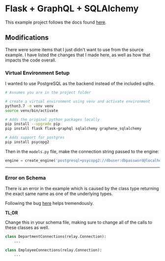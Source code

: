 # Flask + GraphQL + SQLAlchemy

This example project follows the docs found [here](https://docs.graphene-python.org/projects/sqlalchemy/en/latest/tutorial/).

## Modifications

There were some items that I just didn't want to use from the source example. I have listed the changes that I made here, as well as how that impacts the code overall. 

### Virtual Environment Setup

I wanted to use PostgreSQL as the backend instead of the included sqlite. 

```bash
# Assumes you are in the project folder

# create a virtual environment using venv and activate environment
python3.7 -m venv venv
source venv/bin/activate

# Adds the original python packages locally
pip install --upgrade pip
pip install flask flask-graphql sqlalchemy graphene_sqlalchemy

# Adds support for postgres
pip install psycopg2
```

Then in the `models.py` file, make the connection string passed to the engine:

```python
engine = create_engine('postgresql+psycopg2://dbuser:dbpassword@localhost:5432/exampledb')
```
___

### Error on Schema

There is an error in the example which is caused by the class type returning the exact same name as one of the underlying types. 

Following the bug [here](https://github.com/graphql-python/graphene-sqlalchemy/issues/153) helps tremendously. 

**TL;DR**

Change this in your schema file, making sure to change all of the calls to these classes as well. 

```python
class DepartmentConnections(relay.Connection):
    ...

class EmployeeConnections(relay.Connection):
    ...
```
